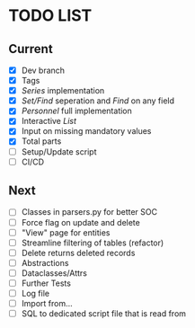 # TODO LIST
## Current
- [x] Dev branch
- [x] Tags
- [x] *Series* implementation
- [x] *Set/Find* seperation and *Find* on any field
- [x] *Personnel* full implementation
- [x] Interactive *List* 
- [x] Input on missing mandatory values
- [x] Total parts
- [ ] Setup/Update script
- [ ] CI/CD

## Next
- [ ] Classes in parsers.py for better SOC
- [ ] Force flag on update and delete
- [ ] "View" page for entities
- [ ] Streamline filtering of tables (refactor)
- [ ] Delete returns deleted records
- [ ] Abstractions
- [ ] Dataclasses/Attrs
- [ ] Further Tests
- [ ] Log file
- [ ] Import from...
- [ ] SQL to dedicated script file that is read from